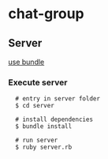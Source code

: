# chat-group

## Server
[use bundle](https://bundler.io/)

### Execute server
```baash
  # entry in server folder
  $ cd server

  # install dependencies
  $ bundle install

  # run server
  $ ruby server.rb
```
